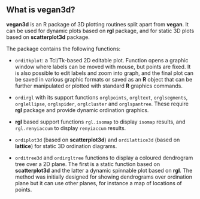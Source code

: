 ## What is vegan3d?

**vegan3d** is an R package of 3D plotting routines split apart from
**vegan**. It can be used for dynamic plots based on **rgl** package,
and for static 3D plots based on **scatterplot3d** package.

The package contains the following functions:

* `orditkplot`: a Tcl/Tk-based 2D editable plot. Function opens
   a graphic window where labels can be moved with mouse, but
   points are fixed. It is also possible to edit labels and zoom into
   graph, and the final plot can be saved in various graphic formats
   or saved as an **R** object that can be further manipulated or
   plotted with standard **R** graphics commands.

 * `ordirgl` with its support functions `orglpoints`, `orgltext`, `orglsegments`,
   `orglellipse`, `orglspider`, `orglcluster` and `orglspantree`.  These
   require **rgl** package and provide dynamic ordination graphics.

 * **rgl** based support functions `rgl.isomap` to display `isomap`
     results, and `rgl.renyiaccum` to display `renyiaccum` results.

 * `ordiplot3d` (based on **scatterplot3d**) and `ordilattice3d` (based on
    **lattice**) for static 3D ordination diagrams.

 * `orditree3d` and `ordirgltree` functions to display a coloured
    dendrogram tree over a 2D plane. The first is a
    static function based on **scatterplot3d** and the latter a
    dynamic spinnable plot based on **rgl**. The method was initially
    designed for showing dendrograms over ordination plane
    but it can use other planes, for instance a map of locations of points.
